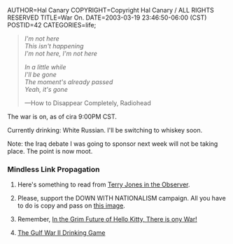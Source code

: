 AUTHOR=Hal Canary
COPYRIGHT=Copyright Hal Canary / ALL RIGHTS RESERVED
TITLE=War On.
DATE=2003-03-19 23:46:50-06:00 (CST)
POSTID=42
CATEGORIES=life;

> _I'm not here  
> This isn't happening  
> I'm not here, I'm not here_
> 
> _In a little while  
> I'll be gone  
> The moment's already passed  
> Yeah, it's gone_
> 
> —How to Disappear Completely, Radiohead

The war is on, as of cira 9:00PM CST.

Currently drinking: White Russian. I'll be switching to whiskey soon.

Note: the Iraq debate I was going to sponsor next week will not be taking place. The point is now moot.

### Mindless Link Propagation

1) Here's something to read from [Terry Jones in the Observer](http://www.observer.co.uk/iraq/story/0,12239,905990,00.html).

2) Please, support the DOWN WITH NATIONALISM campaign. All you have to do is copy and pass on [this image](/images/down-with-nationalism.png).

3) Remember, [In the Grim Future of Hello Kitty, There is ony War!](http://onastick.net/sitz/images/)

4) [The Gulf War II Drinking Game](http://www.gulfwardrinkinggame.com/)
